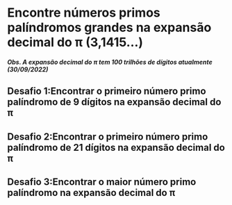 # Encontre números primos palíndromos grandes na expansão decimal do π (3,1415…)

#### *Obs. A expansão decimal do π tem 100 trilhões de dígitos atualmente (30/09/2022)*

## Desafio 1:Encontrar o primeiro número primo palíndromo de 9 dígitos na expansão decimal do π
## Desafio 2:Encontrar o primeiro número primo palíndromo de 21 dígitos na expansão decimal do π
## Desafio 3:Encontrar o maior número primo palíndromo na expansão decimal do π
